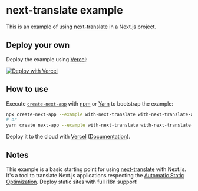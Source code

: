 # next-translate example

This is an example of using [next-translate](https://github.com/vinissimus/next-translate) in a Next.js project.

## Deploy your own

Deploy the example using [Vercel](https://vercel.com):

[![Deploy with Vercel](https://vercel.com/button)](https://vercel.com/new/git/external?repository-url=https://github.com/vercel/next.js/tree/canary/examples/with-next-translate&project-name=with-next-translate&repository-name=with-next-translate)

## How to use

Execute [`create-next-app`](https://github.com/vercel/next.js/tree/canary/packages/create-next-app) with [npm](https://docs.npmjs.com/cli/init) or [Yarn](https://yarnpkg.com/lang/en/docs/cli/create/) to bootstrap the example:

```bash
npx create-next-app --example with-next-translate with-next-translate-app
# or
yarn create next-app --example with-next-translate with-next-translate-app
```

Deploy it to the cloud with [Vercel](https://vercel.com/new?utm_source=github&utm_medium=readme&utm_campaign=next-example) ([Documentation](https://nextjs.org/docs/deployment)).

## Notes

This example is a basic starting point for using [next-translate](https://github.com/vinissimus/next-translate) with Next.js.
It's a tool to translate Next.js applications respecting the [Automatic Static Optimization](https://nextjs.org/docs/advanced-features/automatic-static-optimization). Deploy static sites with full i18n support!
